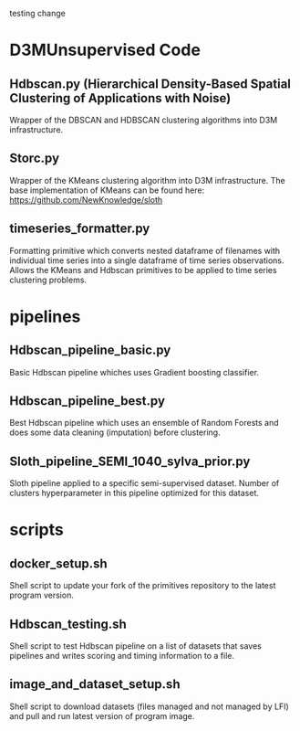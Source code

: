 testing change
# D3MUnsupervised Code

## Hdbscan.py (Hierarchical Density-Based Spatial Clustering of Applications with Noise)
Wrapper of the DBSCAN and HDBSCAN clustering algorithms into D3M infrastructure. 

## Storc.py 
Wrapper of the KMeans clustering algorithm into D3M infrastructure. 
The base implementation of KMeans can be found here: https://github.com/NewKnowledge/sloth

## timeseries_formatter.py
Formatting primitive which converts nested dataframe of filenames with individual time series into a single dataframe of time series observations. 
Allows the KMeans and Hdbscan primitives to be applied to time series clustering problems. 

# pipelines

## Hdbscan_pipeline_basic.py
Basic Hdbscan pipeline whiches uses Gradient boosting classifier.

## Hdbscan_pipeline_best.py
Best Hdbscan pipeline which uses an ensemble of Random Forests and does some data cleaning (imputation) before clustering.

## Sloth_pipeline_SEMI_1040_sylva_prior.py
Sloth pipeline applied to a specific semi-supervised dataset. Number of clusters hyperparameter in this pipeline optimized for this dataset.

# scripts

## docker_setup.sh
Shell script to update your fork of the primitives repository to the latest program version.

## Hdbscan_testing.sh
Shell script to test Hdbscan pipeline on a list of datasets that saves pipelines and writes scoring and timing information to a file.

## image_and_dataset_setup.sh
Shell script to download datasets (files managed and not managed by LFI) and pull and run latest version of program image. 

